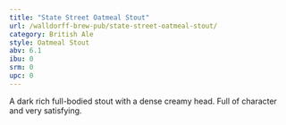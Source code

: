 ```yaml
---
title: "State Street Oatmeal Stout"
url: /walldorff-brew-pub/state-street-oatmeal-stout/
category: British Ale
style: Oatmeal Stout
abv: 6.1
ibu: 0
srm: 0
upc: 0
---
```

A dark rich full-bodied stout with a dense creamy head.  Full of character and very satisfying.
